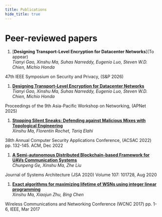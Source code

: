 ```yaml
---
title: Publications
hide_title: true
---
```


# Peer-reviewed papers

1. [**Designing Transport-Level Encryption for Datacenter Networks**](To appear)  
*Tianyi Gao, Xinshu Ma, Suhas Narreddy, Eugenio Luo, Steven W.D. Chien, Michio Honda*  
<sm>
47th IEEE Symposium on Security and Privacy, (S&P 2026)
</sm>

1. [**Designing Transport-Level Encryption for Datacenter Networks**](https://dl.acm.org/doi/pdf/10.1145/3735358.3735389)  
*Tianyi Gao, Xinshu Ma, Suhas Narreddy, Eugenio Luo, Steven W.D. Chien, Michio Honda*  
<sm>
Proceedings of the 9th Asia-Pacific Workshop on Networking, (APNet 2025)
</sm>

1. [**Stopping Silent Sneaks: Defending against Malicious Mixes with Topological Engineering**](/acsac_22_bowtie.pdf)  
*Xinshu Ma, Florentin Rochet, Tariq Elahi*  
<sm>
38th Annual Computer Security Applications Conference, (ACSAC 2022)  
pp. 132-145. ACM, Dec 2022
</sm>

1. [**A Semi-autonomous Distributed Blockchain-based Framework for UAVs Communication Systems**](https://www.sciencedirect.com/science/article/abs/pii/S1383762120300229)  
*Chunpeng Ge, Xinshu Ma, Zhe Liu*  
<sm>
Journal of Systems Architecture (JSA 2020)  
Volume 107: 101728, Aug 2020
</sm>

<!-- 1. [**Blockchain-Enabled Privacy-Preserving Internet of Vehicles: Decentralized and Reputation-Based Network Architecture**](/NSSpaper.pdf)   
*Xinshu Ma, Chunpeng Ge, Zhe Liu*  
<sm>
International Conference on Network and System Security (NSS 2019)  
pp. 336-351, Springer, Dec 2019.
</sm> -->

1. [**Exact algorithms for maximizing lifetime of WSNs using integer linear programming**](/WCNCpaper.pdf)  
*Xinshu Ma, Xiaojun Zhu, Bing Chen*  
<sm>
Wireless Communications and Networking Conference (WCNC 2017)  
pp. 1-6, IEEE, Mar 2017  
</sm>

<!-- # Theses

**<sm> Master thesis </sm>**
[Puncturable Symmetric KEMs for Forward-Secret 0-RTT Key Exchange](https://lup.lub.lu.se/student-papers/search/publication/8979963)  
<sm> *M. Backendal*,
Lunds Tekniska Högskola, June 2019  
</sm> -->
